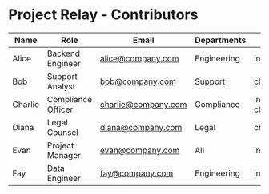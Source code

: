 # Project Relay - Contributors

| Name    | Role              | Email              | Departments     | Access Levels         |
|---------|-------------------|--------------------|------------------|------------------------|
| Alice   | Backend Engineer  | alice@company.com  | Engineering      | internal_only          |
| Bob     | Support Analyst   | bob@company.com    | Support          | chadcorp_approved      |
| Charlie | Compliance Officer| charlie@company.com| Compliance       | internal_only, chadcorp_approved |
| Diana   | Legal Counsel     | diana@company.com  | Legal            | chadcorp_approved      |
| Evan    | Project Manager   | evan@company.com   | All              | internal_only          |
| Fay     | Data Engineer     | fay@company.com    | Engineering      | internal_only          |
